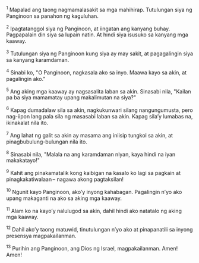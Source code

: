 <sup>1</sup>
Mapalad ang taong nagmamalasakit sa mga mahihirap. Tutulungan siya ng Panginoon sa panahon ng kaguluhan. 

<sup>2</sup>
Ipagtatanggol siya ng Panginoon, at iingatan ang kanyang buhay. Pagpapalain din siya sa lupain natin. At hindi siya isusuko sa kanyang mga kaaway. 

<sup>3</sup>
Tutulungan siya ng Panginoon kung siya ay may sakit, at pagagalingin siya sa kanyang karamdaman. 

<sup>4</sup>
Sinabi ko, "O Panginoon, nagkasala ako sa inyo. Maawa kayo sa akin, at pagalingin ako." 

<sup>5</sup>
Ang aking mga kaaway ay nagsasalita laban sa akin. Sinasabi nila, "Kailan pa ba siya mamamatay upang makalimutan na siya?" 

<sup>6</sup>
Kapag dumadalaw sila sa akin, nagkukunwari silang nangungumusta, pero nag-iipon lang pala sila ng masasabi laban sa akin. Kapag silaʼy lumabas na, ikinakalat nila ito. 

<sup>7</sup>
Ang lahat ng galit sa akin ay masama ang iniisip tungkol sa akin, at pinagbubulung-bulungan nila ito. 

<sup>8</sup>
Sinasabi nila, "Malala na ang karamdaman niyan, kaya hindi na iyan makakatayo!" 

<sup>9</sup>
Kahit ang pinakamatalik kong kaibigan na kasalo ko lagi sa pagkain at pinagkakatiwalaan – nagawa akong pagtaksilan! 

<sup>10</sup>
Ngunit kayo Panginoon, akoʼy inyong kahabagan. Pagalingin nʼyo ako upang makaganti na ako sa aking mga kaaway. 

<sup>11</sup>
Alam ko na kayoʼy nalulugod sa akin, dahil hindi ako natatalo ng aking mga kaaway. 

<sup>12</sup>
Dahil akoʼy taong matuwid, tinutulungan nʼyo ako at pinapanatili sa inyong presensya magpakailanman. 

<sup>13</sup>
Purihin ang Panginoon, ang Dios ng Israel, magpakailanman. Amen! Amen!